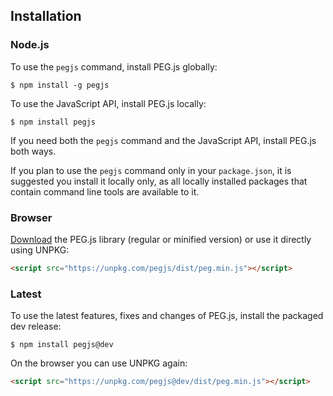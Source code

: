 ## Installation

### Node.js

To use the `pegjs` command, install PEG.js globally:

```console
$ npm install -g pegjs
```

To use the JavaScript API, install PEG.js locally:

```console
$ npm install pegjs
```

If you need both the `pegjs` command and the JavaScript API, install PEG.js both ways.

If you plan to use the `pegjs` command only in your `package.json`, it is suggested you install it locally only, as all locally installed packages that contain command line tools are available to it.

### Browser

[Download](https://pegjs.org/#download) the PEG.js library (regular or minified version) or use it directly using UNPKG:

```html
<script src="https://unpkg.com/pegjs/dist/peg.min.js"></script>
```

### Latest

To use the latest features, fixes and changes of PEG.js, install the packaged dev release:

```console
$ npm install pegjs@dev
```

On the browser you can use UNPKG again:

```html
<script src="https://unpkg.com/pegjs@dev/dist/peg.min.js"></script>
```
